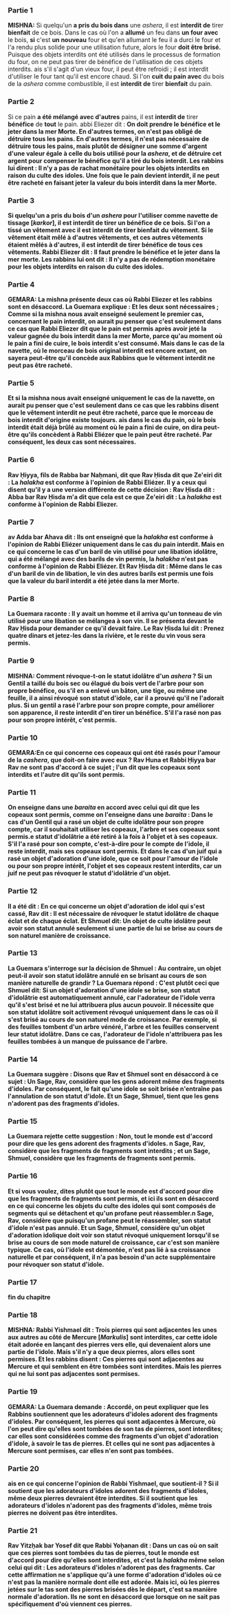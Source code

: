 ### Partie 1
<strong>MISHNA:</strong> Si quelqu'un <b>a pris du bois dans</b> une <i>ashera</i>, il est <b>interdit de</b> tirer <b>bienfait</b> de ce bois. Dans le cas où l'on a <b>allumé</b> un feu dans <b>un four avec</b> le bois, <b>si</b> c'est <b>un nouveau</b> four et qu'en allumant le feu il a durci le four et l'a rendu plus solide pour une utilisation future, alors le four <b>doit être brisé.</b> Puisque des objets interdits ont été utilisés dans le processus de formation du four, on ne peut pas tirer de bénéfice de l'utilisation de ces objets interdits. ais s'il s'agit d'un vieux four, il peut être refroidi ; il est interdit d'utiliser le four tant qu'il est encore chaud. Si l'on <b>cuit du pain avec</b> du bois de la <i>ashera</i> comme combustible, il est <b>interdit de</b> tirer <b>bienfait</b> du pain.

### Partie 2
Si ce pain <b>a été mélangé avec d'autres</b> pains, il est <b>interdit de</b> tirer <b>bénéfice</b> de <b>tout</b> le pain. abbi Eliezer dit : <b>On doit prendre le <b>bénéfice</b> et le <b>jeter</b> <b>dans la mer Morte.</b> En d'autres termes, on n'est pas obligé de détruire tous les pains. En d'autres termes, il n'est pas nécessaire de détruire tous les pains, mais plutôt de désigner une somme d'argent d'une valeur égale à celle du bois utilisé pour la <i>ashera</i>, et de détruire cet argent pour compenser le bénéfice qu'il a tiré du bois interdit. Les rabbins lui dirent : Il n'y a pas de rachat monétaire pour les objets interdits en raison du culte des idoles. Une fois que le pain devient interdit, il ne peut être racheté en faisant jeter la valeur du bois interdit dans la mer Morte.

### Partie 3
Si quelqu'un <b>a pris</b> du bois <b>d'un <i>ashera</i> pour l'utiliser comme <b>navette de tissage [<i>karkor</i>],</b> il est <b>interdit de</b> tirer <b>un bénéfice</b> de ce bois. Si l'on <b>a tissé un vêtement avec</b> il est <b>interdit de</b> tirer <b>bienfait</b> du vêtement. Si le vêtement <b>était mêlé à d'autres</b> vêtements, <b>et</b> ces <b>autres</b> vêtements étaient mêlés <b>à d'autres,</b> il est <b>interdit de</b> tirer <b>bénéfice</b> de <b>tous ces vêtements. Rabbi Eliezer dit : <b>Il faut prendre le <b>bénéfice</b> et le <b>jeter</b> <b>dans la mer morte.</b> Les rabbins <b>lui ont dit : Il n'y a pas</b> de <b>rédemption monétaire pour</b> les objets interdits en raison du <b>culte des idoles.</b>

### Partie 4
<strong>GEMARA:</strong> La mishna présente deux cas où Rabbi Eliezer et les rabbins sont en désaccord. La Guemara explique : <b>Et</b> les deux sont <b>nécessaires ; Comme si</b> la mishna <b>nous avait enseigné</b> seulement <b>le premier</b> cas, concernant le pain interdit, on aurait pu penser que c'est seulement <b>dans ce</b> cas que <b>Rabbi Eliezer dit</b> que le pain est permis après avoir jeté la valeur gagnée du bois interdit dans la mer Morte, <b>parce qu'au moment où le pain a fini</b> de cuire, le <b>bois interdit</b> <b>s'est consumé</b>. <b>Mais</b> dans le cas de la <b>navette, où</b> le morceau de bois original <b>interdit</b> <b>est</b> encore <b>extant,</b> on <b>sayera peut-être</b> qu'il <b>concède aux Rabbins</b> que le vêtement interdit ne peut pas être racheté.

### Partie 5
<b>Et si</b> la mishna <b>nous avait enseigné</b> uniquement le cas de la <b>navette,</b> on aurait pu penser que c'est seulement <b>dans ce</b> cas que <b>les rabbins disent</b> que le vêtement interdit ne peut être racheté, parce que le morceau de bois interdit d'origine existe toujours. ais dans le cas du pain, où le bois interdit était déjà brûlé au moment où le pain a fini de cuire, on dira peut-être qu'ils concèdent à Rabbi Eliézer que le pain peut être racheté. Par conséquent, les deux cas sont <b>nécessaires.</b>

### Partie 6
<b>Rav Ḥiyya, fils de Rabba bar Naḥmani, dit</b> que <b>Rav Ḥisda dit</b> que <b>Ze'eiri dit :</b> La <b><i>halakha</i></b> est <b>conforme</b> à l'opinion de <b>Rabbi Eliézer. Il y a</b> ceux <b>qui disent</b> qu'il y a une version différente de cette décision : <b>Rav Ḥisda dit : Abba bar Rav Ḥisda m'a dit</b> que <b>cela</b> est ce que <b>Ze'eiri dit :</b> La <b><i>halakha</i></b> est <b>conforme</b> à l'opinion de <b>Rabbi Eliezer.</b>

### Partie 7
av Adda bar Ahava dit : Ils ont enseigné</b> que la <i>halakha</i> est conforme à l'opinion de Rabbi Eliézer <b>uniquement</b> dans le cas du <b>pain interdit. Mais</b> en ce qui concerne le cas d'un <b>baril</b> de vin utilisé pour une libation idolâtre, qui a été mélangé avec des barils de vin permis, la <i>halakha</i> n'est <b>pas</b> conforme à l'opinion de Rabbi Eliézer. <b>Et Rav Ḥisda dit : Même</b> dans le cas d'un <b>baril</b> de vin de libation, le vin des autres barils est <b>permis</b> une fois que la valeur du baril interdit a été jetée dans la mer Morte.

### Partie 8
La Guemara raconte : Il y avait un homme et il arriva qu'un tonneau de vin utilisé pour une libation se mélangea à son vin. Il se présenta devant le Rav Ḥisda</b> pour demander ce qu'il devait faire. Le Rav Ḥisda lui <b>dit</b> : <b>Prenez quatre dinars et jetez-les</b> dans la rivière, et</b> le reste du vin <b>vous sera permis.</b>

### Partie 9
<strong>MISHNA:</strong> <b>Comment révoque-t-on</b> le statut idolâtre d'un <i>ashera</i> ? Si un Gentil a <b>taillé</b> du bois sec <b>ou élagué</b> du bois vert de l'arbre pour son propre bénéfice, ou s'il en a <b>enlevé un bâton, une tige,</b> ou <b>même une feuille, il a</b> ainsi <b>révoqué</b> son statut d'idole, car il a prouvé qu'il ne l'adorait plus. Si un gentil <b>a rasé</b> l'arbre <b>pour son propre compte</b>, pour améliorer son apparence, il reste <b>interdit</b> d'en tirer un bénéfice. S'il l'a rasé <b>non pas pour son</b> <b>propre intérêt,</b> c'est <b>permis.</b>

### Partie 10
<strong>GEMARA:</strong>En ce qui concerne <b>ces copeaux</b> qui ont été rasés pour l'amour de la <i>cashera</i>, <b>que doit-on</b> faire <b>avec eux ? Rav Huna et Rabbi Ḥiyya bar Rav ne sont pas d'accord à ce sujet ; l'un dit</b> que les copeaux <b>sont interdits et l'autre dit qu'ils sont permis.</b>

### Partie 11
<b>On enseigne</b> dans une <i>baraita</i> <b>en accord avec celui qui dit</b> que les copeaux <b>sont permis, comme on l'enseigne</b> dans une <i>baraita</i> : Dans le cas d'un Gentil qui a rasé</b> un objet de culte idolâtre pour son propre compte, car il souhaitait utiliser les copeaux, l'arbre et ses copeaux sont permis.e statut d'idolâtrie a été retiré à la fois à l'objet et à ses copeaux. S'il l'a rasé <b>pour son compte,</b> c'est-à-dire pour le compte de l'idole, il</b> reste <b>interdit, mais ses copeaux sont permis. Et dans le cas d'un juif qui a rasé un objet d'adoration d'une idole, que ce soit pour l'amour de l'idole ou pour son propre intérêt, l'objet et ses copeaux restent interdits, car un juif ne peut pas révoquer le statut d'idolâtrie d'un objet.

### Partie 12
<b>Il a été dit :</b> En ce qui concerne un objet d'adoration de <b>idol qui s'est cassé, Rav dit : Il est nécessaire de révoquer</b> le statut idolâtre de <b>chaque éclat et de chaque éclat. Et Shmuel dit:</b> Un objet de <b>culte idolâtre</b> peut avoir son statut <b>annulé seulement</b> si une partie de lui se brise au cours de <b>son</b> naturel <b>manière de croissance.</b>

### Partie 13
La Guemara s'interroge sur la décision de Shmuel : <b>Au contraire, un objet peut-il</b> avoir son statut idolâtre <b>annulé</b> en se brisant au cours de son <b>manière naturelle de grandir ?</b> La Guemara répond : <b>C'est plutôt ceci</b> que Shmuel <b>dit:</b> Si un objet d'adoration d'une idole</b> se brise, son statut d'idolâtrie est automatiquement annulé, car l'adorateur de l'idole verra qu'il s'est brisé et ne lui attribuera plus aucun pouvoir. Il <b>nécessite</b> que son statut idolâtre soit activement <b>révoqué</b> uniquement dans le cas où il s'est brisé au cours de <b>son</b> naturel <b>mode de croissance.</b> Par exemple, si des feuilles tombent d'un arbre vénéré, l'arbre et les feuilles conservent leur statut idolâtre. Dans ce cas, l'adorateur de l'idole n'attribuera pas les feuilles tombées à un manque de puissance de l'arbre.

### Partie 14
La Guemara suggère : <b>Disons que</b> Rav et Shmuel <b>sont en désaccord à ce sujet :</b> Un <b>Sage, </b> Rav, <b>considère</b> que les gens <b>adorent</b> même des <b>fragments</b> d'idoles. Par conséquent, le fait qu'une idole se soit brisée n'entraîne pas l'annulation de son statut d'idole. <b>Et</b> un <b>Sage,</b> Shmuel, <b>tient</b> que les gens <b>n'adorent pas des fragments</b> d'idoles.

### Partie 15
La Guemara rejette cette suggestion : <b>Non, tout le monde</b> est d'accord pour dire que les gens <b>adorent des fragments</b> d'idoles. n <b>Sage, </b> Rav, <b>considère</b> que les <b>fragments de fragments sont interdits ; et</b> un <b>Sage, </b> Shmuel, <b>considère</b> que les <b>fragments de fragments sont permis.

### Partie 16
<b>Et si vous voulez, dites</b> plutôt <b>que tout le monde</b> est d'accord pour dire que les <b>fragments de fragments sont permis, et ici ils sont en désaccord en ce qui concerne</b> les objets du <b>culte des idoles</b> qui sont composés <b>de segments</b> qui se détachent <b>et qu'un profane peut réassembler.n <b>Sage,</b> Rav, <b>considère</b> que <b>puisqu'un profane peut le réassembler,</b> son statut d'idole n'est <b>pas annulé. Et</b> un <b>Sage, </b> Shmuel, <b>considère</b> qu'un objet d'adoration <b>idolique</b> doit voir son statut <b>révoqué</b> uniquement</b> lorsqu'il se brise au cours de <b>son</b> mode naturel de croissance, car c'est son <b>manière</b> typique. Ce</b> cas, où l'idole est démontée, <b>n'est pas</b> lié à <b>sa</b> <b>croissance naturelle et</b> par conséquent, il <b>n'a pas besoin</b> d'un acte supplémentaire <b>pour révoquer</b> son statut d'idole.

### Partie 17
fin du chapitre

### Partie 18
<strong>MISHNA:</strong> <b>Rabbi Yishmael dit : Trois pierres</b> qui sont <b>adjacentes les unes aux autres au</b> <b>côté de Mercure [<i>Markulis</i>] sont interdites,</b> car cette idole était adorée en lançant des pierres vers elle, qui devenaient alors une partie de l'idole. <b>Mais</b> s'il n'y a que <b>deux</b> pierres, alors elles <b>sont permises. Et les rabbins disent : <b>Ces pierres <b>qui sont adjacentes au</b> Mercure et qui semblent en être tombées <b>sont interdites. Mais les pierres qui ne lui sont pas adjacentes sont permises.

### Partie 19
<strong>GEMARA:</strong> La Guemara demande : <b>Accordé,</b> on peut expliquer que <b>les Rabbins soutiennent</b> que les adorateurs d'idoles <b>adorent des fragments</b> d'idoles. Par conséquent, les pierres qui sont <b>adjacentes à</b> Mercure, <b>où l'on peut dire</b> qu'elles <b>sont tombées de son</b> tas de pierres, <b>sont interdites;</b> car elles sont considérées comme des fragments d'un objet d'adoration d'idole, à savoir le tas de pierres. Et celles <b>qui ne sont pas adjacentes</b> à Mercure <b>sont permises,</b> car elles n'en sont pas tombées.

### Partie 20
ais en ce qui concerne l'opinion de Rabbi Yishmael, que soutient-il ? Si</b> il soutient que les adorateurs d'idoles <b>adorent des fragments</b> d'idoles, <b>même deux</b> pierres <b>devraient être interdites. Si</b> il soutient que les adorateurs d'idoles <b>n'adorent pas des fragments</b> d'idoles, <b>même trois</b> pierres <b>ne doivent pas</b> être interdites.

### Partie 21
<b>Rav Yitzḥak bar Yosef dit</b> que <b>Rabbi Yoḥanan dit : Dans</b> un cas où <b>on sait que</b> ces pierres <b>sont tombées du</b> tas de pierres, <b>tout le monde est d'accord</b> pour dire <b>qu'elles sont interdites, et</b> c'est la <i>halakha</i> <b>même selon celui qui dit :</b> Les adorateurs d'idoles <b>n'adorent pas des fragments.</b> Car <b>cette affirmation</b> ne s'applique qu'à une forme d'<b>adoration d'idoles</b> où ce n'est pas</b> la <b>manière normale</b> dont <b>elle</b> est adorée. <b>Mais ici, où</b> les pierres jetées sur le tas sont des pierres <b>brisées</b> <b>dès le départ, c'est sa <b>manière</b> normale d'adoration. <b>Ils ne sont en désaccord</b> que <b>lorsque</b> on <b>ne sait pas spécifiquement</b> d'où viennent ces pierres.